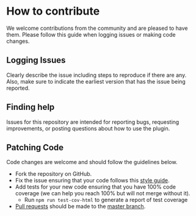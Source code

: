 # How to contribute
We welcome contributions from the community and are pleased to have them. Please follow this guide when logging issues or making code changes.

## Logging Issues
Clearly describe the issue including steps to reproduce if there are any. Also, make sure to indicate the earliest version that has the issue being reported.

## Finding help
Issues for this repository are intended for reporting bugs, requesting improvements, or posting questions about how to use the plugin.

## Patching Code
Code changes are welcome and should follow the guidelines below.

* Fork the repository on GitHub.
* Fix the issue ensuring that your code follows this [style guide](https://github.com/hapijs/contrib/blob/master/Style.md).
* Add tests for your new code ensuring that you have 100% code coverage (we can help you reach 100% but will not merge without it).
    * Run `npm run test-cov-html` to generate a report of test coverage
* [Pull requests](http://help.github.com/send-pull-requests/) should be made to the [master branch](https://github.com/nrotta/hapi-auth-2fa/tree/master).